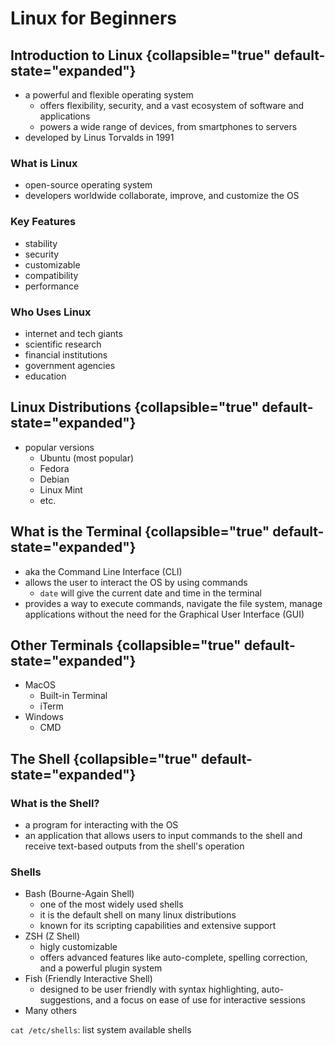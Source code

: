 # Linux for Beginners

## Introduction to Linux {collapsible="true" default-state="expanded"}

- a powerful and flexible operating system
    - offers flexibility, security, and a vast ecosystem of software and applications
    - powers a wide range of devices, from smartphones to servers
- developed by Linus Torvalds in 1991

### What is Linux

- open-source operating system
- developers worldwide collaborate, improve, and customize the OS

### Key Features

- stability
- security
- customizable
- compatibility
- performance

### Who Uses Linux

- internet and tech giants
- scientific research
- financial institutions
- government agencies
- education

## Linux Distributions {collapsible="true" default-state="expanded"}

- popular versions
    - Ubuntu (most popular)
    - Fedora
    - Debian
    - Linux Mint
    - etc.

## What is the Terminal {collapsible="true" default-state="expanded"}

- aka the Command Line Interface (CLI)
- allows the user to interact the OS by using commands
    - `date` will give the current date and time in the terminal
- provides a way to execute commands, navigate the file system, manage applications without the need for the Graphical
  User Interface (GUI)

## Other Terminals {collapsible="true" default-state="expanded"}

- MacOS
    - Built-in Terminal
    - iTerm
- Windows
    - CMD

## The Shell {collapsible="true" default-state="expanded"}

### What is the Shell?

- a program for interacting with the OS
- an application that allows users to input commands to the shell and receive text-based outputs from the shell's
  operation

### Shells

- Bash (Bourne-Again Shell)
    - one of the most widely used shells
    - it is the default shell on many linux distributions
    - known for its scripting capabilities and extensive support
- ZSH (Z Shell)
    - higly customizable
    - offers advanced features like auto-complete, spelling correction, and a powerful plugin system
- Fish (Friendly Interactive Shell)
    - designed to be user friendly with syntax highlighting, auto-suggestions, and a focus on ease of use for
      interactive sessions
- Many others

`cat /etc/shells`: list system available shells


<seealso>
<!--Give some related links to how-to articles-->
<category ref="external">
           <a href="https://www.youtube.com/watch?v=pkZEKIXe3u4&list=PLwvrYc43l1Mz_c-vV1yVyvFNFZPAleSNE&index=26"/>
       </category>
</seealso>
